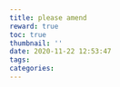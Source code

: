 ```yaml
---
title: please amend
reward: true
toc: true
thumbnail: ''
date: 2020-11-22 12:53:47
tags:
categories:
---
```

